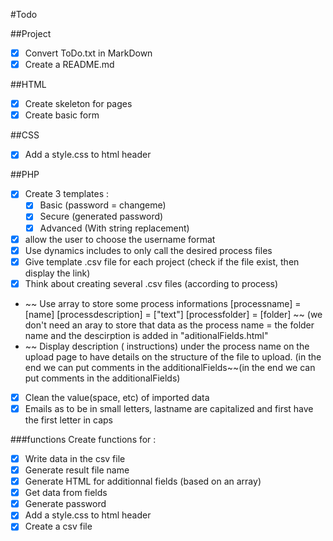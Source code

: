 #Todo

##Project
-[x] Convert ToDo.txt in MarkDown
-[x] Create a README.md

##HTML 
-[x] Create skeleton for pages
-[x] Create basic form

##CSS
-[x] Add a style.css to html header

##PHP
-[X] Create 3 templates :
	- [X] Basic (password = changeme)
	- [X] Secure (generated password)
	- [X] Advanced (With string replacement)
-[x] allow the user to choose the username format
-[X] Use dynamics includes to only call the desired process files
-[X] Give template .csv file for each project (check if the file exist, then display the link)
-[X] Think about creating several .csv files (according to process)
- ~~ Use array to store some process informations 
	[processname] = [name]
	[processdescription] = ["text"]
	[processfolder] = [folder] ~~ (we don't need an aray to store that data as the process name = the folder name and the descirption is added in "aditionalFields.html"
- ~~ Display  description ( instructions) under the process name on the upload page to have details on the structure of the file to upload. (in the end we can put comments in the additionalFields~~(in the end we can put comments in the additionalFields)
-[X] Clean the value(space, etc) of imported data
-[X] Emails as to be in small letters, lastname are capitalized and first have the first letter in caps

###functions 
Create functions for :
-[x] Write data in the csv file
-[x] Generate result file name
-[x] Generate HTML for additionnal fields (based on an array)
-[x] Get data from fields
-[x] Generate password
-[x] Add a style.css to html header
-[X] Create a csv file